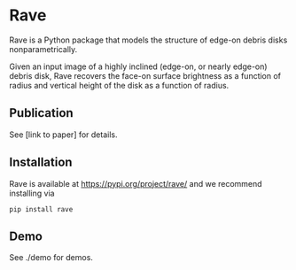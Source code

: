 # Rave

Rave is a Python package that models the structure of edge-on debris disks nonparametrically. 

Given an input image of a highly inclined (edge-on, or nearly edge-on) debris disk, Rave recovers the face-on surface brightness as a function of radius and vertical height of the disk as a function of radius. 

## Publication
See [link to paper] for details. 

## Installation
Rave is available at https://pypi.org/project/rave/ and we recommend installing via

`pip install rave`

## Demo
See ./demo for demos.
